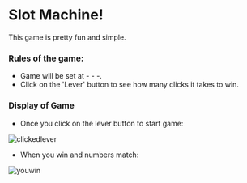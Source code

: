 

# Slot Machine!

This game is pretty fun and simple. 

### Rules of the game: 

- Game will be set at - - -.
- Click on the 'Lever' button to see how many clicks it takes to win. 

### Display of Game

- Once you click on the lever button to start game: 

![clickedlever](https://user-images.githubusercontent.com/113148410/192903136-6c0febf0-8386-4083-8f60-0661562724f6.png)

- When you win and numbers match: 

![youwin](https://user-images.githubusercontent.com/113148410/192903148-174893f5-e74d-4a28-94eb-50d09956d51a.png)
